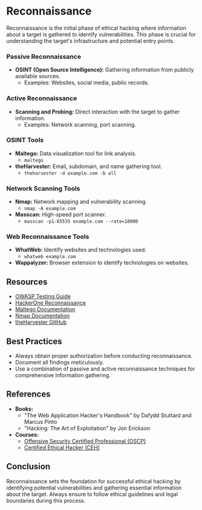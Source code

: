 # Reconnaissance

Reconnaissance is the initial phase of ethical hacking where information about a target is gathered to identify vulnerabilities. This phase is crucial for understanding the target's infrastructure and potential entry points.

### Passive Reconnaissance
- **OSINT (Open Source Intelligence):** Gathering information from publicly available sources.
  - Examples: Websites, social media, public records.

### Active Reconnaissance
- **Scanning and Probing:** Direct interaction with the target to gather information.
  - Examples: Network scanning, port scanning.

### OSINT Tools
- **Maltego:** Data visualization tool for link analysis.
  - `maltego`
- **theHarvester:** Email, subdomain, and name gathering tool.
  - `theharvester -d example.com -b all`

### Network Scanning Tools
- **Nmap:** Network mapping and vulnerability scanning.
  - `nmap -A example.com`
- **Masscan:** High-speed port scanner.
  - `masscan -p1-65535 example.com --rate=10000`

### Web Reconnaissance Tools
- **WhatWeb:** Identify websites and technologies used.
  - `whatweb example.com`
- **Wappalyzer:** Browser extension to identify technologies on websites.

## Resources
- [OWASP Testing Guide](https://owasp.org/www-project-web-security-testing-guide/)
- [HackerOne Reconnaissance](https://www.hackerone.com/ethical-hacker/reconnaissance)
- [Maltego Documentation](https://docs.maltego.com/)
- [Nmap Documentation](https://nmap.org/book/man.html)
- [theHarvester GitHub](https://github.com/laramies/theHarvester)

## Best Practices
- Always obtain proper authorization before conducting reconnaissance.
- Document all findings meticulously.
- Use a combination of passive and active reconnaissance techniques for comprehensive information gathering.

## References
- **Books:** 
  - "The Web Application Hacker's Handbook" by Dafydd Stuttard and Marcus Pinto
  - "Hacking: The Art of Exploitation" by Jon Erickson
- **Courses:**
  - [Offensive Security Certified Professional (OSCP)](https://www.offensive-security.com/courses-and-certifications/oscp/)
  - [Certified Ethical Hacker (CEH)](https://www.eccouncil.org/programs/certified-ethical-hacker-ceh/)

## Conclusion
Reconnaissance sets the foundation for successful ethical hacking by identifying potential vulnerabilities and gathering essential information about the target. Always ensure to follow ethical guidelines and legal boundaries during this process.
